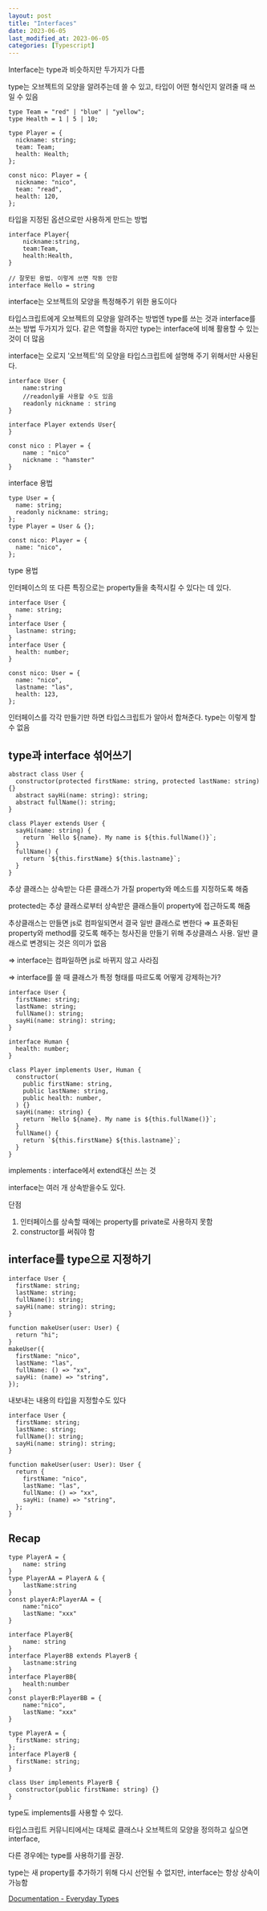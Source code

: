 ```yaml
---
layout: post
title: "Interfaces"
date: 2023-06-05
last_modified_at: 2023-06-05
categories: [Typescript]
---
```


Interface는 type과 비슷하지만 두가지가 다름

type는 오브젝트의 모양을 알려주는데 쓸 수 있고, 타입이 어떤 형식인지 알려줄 때 쓰일 수 있음

```tsx
type Team = "red" | "blue" | "yellow";
type Health = 1 | 5 | 10;

type Player = {
  nickname: string;
  team: Team;
  health: Health;
};

const nico: Player = {
  nickname: "nico",
  team: "read",
  health: 120,
};
```

타입을 지정된 옵션으로만 사용하게 만드는 방법

```tsx
interface Player{
	nickname:string,
	team:Team,
	health:Health,
}

// 잘못된 용법. 이렇게 쓰면 작동 안함
interface Hello = string
```

interface는 오브젝트의 모양을 특정해주기 위한 용도이다

타입스크립트에게 오브젝트의 모양을 알려주는 방법엔 type를 쓰는 것과 interface를 쓰는 방법 두가지가 있다. 같은 역할을 하지만 type는 interface에 비해 활용할 수 있는 것이 더 많음

interface는 오로지 '오브젝트'의 모양을 타입스크립트에 설명해 주기 위해서만 사용된다.

```tsx
interface User {
	name:string
	//readonly를 사용할 수도 있음
	readonly nickname : string
}

interface Player extends User{
}

const nico : Player = {
	name : "nico"
	nickname : "hamster"
}
```

interface 용법

```tsx
type User = {
  name: string;
  readonly nickname: string;
};
type Player = User & {};

const nico: Player = {
  name: "nico",
};
```

type 용법

인터페이스의 또 다른 특징으로는 property들을 축적시킬 수 있다는 데 있다.

```tsx
interface User {
  name: string;
}
interface User {
  lastname: string;
}
interface User {
  health: number;
}

const nico: User = {
  name: "nico",
  lastname: "las",
  health: 123,
};
```

인터페이스를 각각 만들기만 하면 타입스크립트가 알아서 합쳐준다. type는 이렇게 할 수 없음

## type과 interface 섞어쓰기

```tsx
abstract class User {
  constructor(protected firstName: string, protected lastName: string) {}
  abstract sayHi(name: string): string;
  abstract fullName(): string;
}

class Player extends User {
  sayHi(name: string) {
    return `Hello ${name}. My name is ${this.fullName()}`;
  }
  fullName() {
    return `${this.firstName} ${this.lastname}`;
  }
}
```

추상 클래스는 상속받는 다른 클래스가 가질 property와 메소드를 지정하도록 해줌

protected는 추상 클래스로부터 상속받은 클래스들이 property에 접근하도록 해줌

추상클래스는 만들면 js로 컴파일되면서 결국 일반 클래스로 변한다 ⇒ 표준화된 property와 method를 갖도록 해주는 청사진을 만들기 위해 추상클래스 사용. 일반 클래스로 변경되는 것은 의미가 없음

⇒ interface는 컴파일하면 js로 바뀌지 않고 사라짐

⇒ interface를 쓸 때 클래스가 특정 형태를 따르도록 어떻게 강제하는가?

```tsx
interface User {
  firstName: string;
  lastName: string;
  fullName(): string;
  sayHi(name: string): string;
}

interface Human {
  health: number;
}

class Player implements User, Human {
  constructor(
    public firstName: string,
    public lastName: string,
    public health: number,
  ) {}
  sayHi(name: string) {
    return `Hello ${name}. My name is ${this.fullName()}`;
  }
  fullName() {
    return `${this.firstName} ${this.lastname}`;
  }
}
```

implements : interface에서 extend대신 쓰는 것

interface는 여러 개 상속받을수도 있다.

단점

1. 인터페이스를 상속할 때에는 property를 private로 사용하지 못함
2. constructor를 써줘야 함

## interface를 type으로 지정하기

```tsx
interface User {
  firstName: string;
  lastName: string;
  fullName(): string;
  sayHi(name: string): string;
}

function makeUser(user: User) {
  return "hi";
}
makeUser({
  firstName: "nico",
  lastName: "las",
  fullName: () => "xx",
  sayHi: (name) => "string",
});
```

내보내는 내용의 타입을 지정할수도 있다

```tsx
interface User {
  firstName: string;
  lastName: string;
  fullName(): string;
  sayHi(name: string): string;
}

function makeUser(user: User): User {
  return {
    firstName: "nico",
    lastName: "las",
    fullName: () => "xx",
    sayHi: (name) => "string",
  };
}
```

## Recap

```tsx
type PlayerA = {
	name: string
}
type PlayerAA = PlayerA & {
	lastName:string
}
const playerA:PlayerAA = {
	name:"nico"
	lastName: "xxx"
}

interface PlayerB{
	name: string
}
interface PlayerBB extends PlayerB {
	lastname:string
}
interface PlayerBB{
	health:number
}
const playerB:PlayerBB = {
	name:"nico",
	lastName: "xxx"
}
```

```tsx
type PlayerA = {
  firstName: string;
};
interface PlayerB {
  firstName: string;
}

class User implements PlayerB {
  constructor(public firstName: string) {}
}
```

type도 implements를 사용할 수 있다.

타입스크립트 커뮤니티에서는 대체로 클래스나 오브젝트의 모양을 정의하고 싶으면 interface,

다른 경우에는 type를 사용하기를 권장.

type는 새 property를 추가하기 위해 다시 선언될 수 없지만, interface는 항상 상속이 가능함

[Documentation - Everyday Types](https://www.typescriptlang.org/docs/handbook/2/everyday-types.html#differences-between-type-aliases-and-interfaces)
